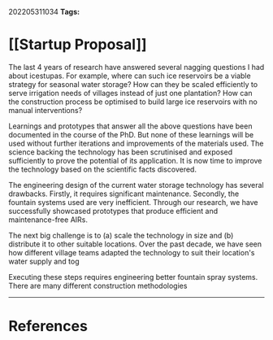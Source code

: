 
202205311034
**Tags:** 

# [[Startup Proposal]]
The last 4 years of research have answered several nagging questions I had about icestupas. For example, where can such ice reservoirs be a viable strategy for seasonal water storage? How can they be scaled efficiently to serve irrigation needs of villages instead of just one plantation? How can the construction process be optimised to build large ice reservoirs with no manual interventions?

Learnings and prototypes that answer all the above questions have been documented in the course of the PhD.   But none of these learnings will be used without further iterations and improvements of the materials used. The science backing the technology has been scrutinised and exposed sufficiently to prove the potential of its application. It is now time to improve the technology based on the scientific facts discovered. 

The engineering design of the current water storage technology has several drawbacks. Firstly, it requires significant maintenance. Secondly, the fountain systems used are very inefficient. Through our research, we have successfully showcased prototypes that produce efficient and maintenance-free AIRs.

The next big challenge is to (a) scale the technology in size and (b) distribute it to other suitable locations. Over the past decade, we have seen how different village teams adapted the technology to suit their location's water supply and tog 

Executing these steps requires engineering better fountain spray systems. There are many different construction methodologies 




---
# References